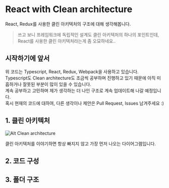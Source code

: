# React with Clean architecture

React, Redux를 사용한 클린 아키텍처의 구조에 대해 생각해봅니다.

> 쓰고 보니 프레임워크에 독립적인 설계도 클린 아키텍처의 하나의 포인트인데, React를 사용한 클린 아키텍처라는게 좀 오묘하네요..

## 시작하기에 앞서

위 코드는 Typescript, React, Redux, Webpack을 사용하고 있습니다.  
Typescript도 Clean architecture도 조금씩 공부하며 진행하고 있기 때문에 아직 미흡하거나 잘못된 부분이 많이 있을 수 있습니다.  
계속 공부하고 고민하며 제가 생각하는 더 나인 구조로 계속 업데이트해 나갈 예정입니다.  
혹시 현재의 코드에 대하여, 다른 생각이나 제안은 Pull Request, Issues 남겨주세요 :)

## 1. 클린 아키텍처

![Alt Clean architecture](https://falsy.me/wp-content/uploads/2020/01/the-clean-architecture.jpg)

클린 아키텍처를 이야기하면 항상 빠지지 않고 가장 먼저 나오는 다이어그램입니다.

## 2. 코드 구성

## 3. 폴더 구조
